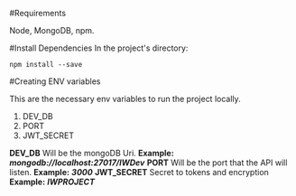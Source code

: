#Requirements

Node, MongoDB, npm.

#Install Dependencies
In the project's directory: 
```
npm install --save
```

#Creating ENV variables

This are the necessary env variables to run the project locally.

1. DEV_DB
2. PORT
3. JWT_SECRET

**DEV_DB** Will be the mongoDB Uri. **Example:** **_mongodb://localhost:27017/IWDev_**
**PORT** Will be the port that the API will listen. **Example:** **_3000_**
**JWT_SECRET** Secret to tokens and encryption **Example:** **_IWPROJECT_**